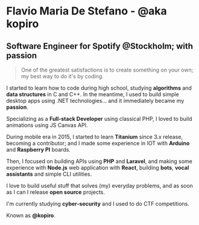 # Flavio Maria De Stefano - @aka kopiro

## Software Engineer for Spotify @Stockholm; with passion

<div id="followme">
	<a href="/medium" class="icon-notebook"></a>
	<a href="/twitter" class="icon-social-twitter"></a>
	<a href="/instagram" class="icon-social-instagram"></a>
	<a href="/github" class="icon-social-github"></a>
	<a href="/linkedin" class="icon-social-linkedin"></a>
</div>

> One of the greatest satisfactions is to create something on your own; my best way to do it's by coding.

I started to learn how to code during high school, studying **algorithms** and **data structures** in C and C++. In the meantime, I used to build simple desktop apps using .NET technologies... and it immediately became my **passion**.

Specializing as a **Full-stack Developer** using classical PHP, I loved to build animations using JS Canvas API.

During mobile era in 2015, I started to learn **Titanium** since 3.x release, becoming a contributor; and I made some experience in IOT with **Arduino** and **Raspberry PI** boards.

Then, I focused on building APIs using **PHP** and **Laravel**, and making some experience with **Node.js** web application with **React**, building **bots**, **vocal assistants** and simple CLI utilities.

I love to build useful stuff that solves (my) everyday problems, and as soon as I can I release **open source** projects.

I'm currently studying **cyber-security** and I used to do CTF competitions.

Known as **@kopiro**.
